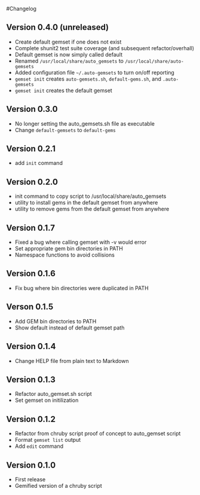 #Changelog

## Version 0.4.0 (unreleased)
  - Create default gemset if one does not exist
  - Complete shunit2 test suite coverage (and subsequent refactor/overhall)
  - Default gemset is now simply called default
  - Renamed `/usr/local/share/auto_gemsets` to `/usr/local/share/auto-gemsets`
  - Added configuration file `~/.auto-gemsets` to turn on/off reporting
  - `gemset init` creates `auto-gemsets.sh`, `default-gems.sh`, and `.auto-gemsets`
  - `gemset init` creates the default gemset
  
## Version 0.3.0
  - No longer setting the auto_gemsets.sh file as executable
  - Change `default-gemsets` to `default-gems`

## Version 0.2.1
  - add `init` command

## Version 0.2.0
  - init command to copy script to /usr/local/share/auto_gemsets
  - utility to install gems in the default gemset from anywhere
  - utility to remove gems from the default gemset from anywhere

## Version 0.1.7
  - Fixed a bug where calling gemset with -v would error
  - Set appropriate gem bin directories in PATH
  - Namespace functions to avoid collisions

## Version 0.1.6
 - Fix bug where bin directories were duplicated in PATH

## Verson 0.1.5
  - Add GEM bin directories to PATH
  - Show default instead of default gemset path

## Version 0.1.4
  - Change HELP file from plain text to Markdown

## Version 0.1.3
  - Refactor auto_gemset.sh script
  - Set gemset on initilization

## Version 0.1.2
  - Refactor from chruby script proof of concept to auto_gemset script
  - Format `gemset list` output
  - Add `edit` command

## Version 0.1.0
  - First release
  - Gemified version of a chruby script